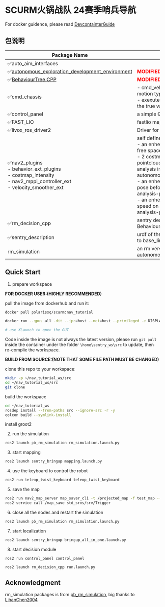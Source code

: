 # SCURM火锅战队 24赛季哨兵导航

For docker guidence, please read [DevcontainterGuide](./DevcontainterGuide.md)

## 包说明

| Package Name | Description |
|--------------|-------------|
| ✅auto_aim_interfaces |  |
| ✅[autonomous_exploration_development_environment](https://github.com/HongbiaoZ/autonomous_exploration_development_environment) | <span style="color:red">**MODIFIED**</span> development env for cmu-series planner |
| ✅[BehaviourTree.CPP](https://github.com/BehaviorTree/BehaviorTree.CPP) | <span style="color:red">**MODIFIED**</span> BehaviourTree lib |
| ✅cmd_chassis | - cmd_vel to chassis_cmd for communication and motion type of the chassis <br> - exexute rotation command in chassis_link since the true value is unavailable |
| ✅control_panel | a simple Qt GUI for simulating referee system |
| ✅FAST_LIO | fastlio mapping |
| ✅livox_ros_driver2 | Driver for livox lidar |
| ✅nav2_plugins <br> - behavior_ext_plugins <br> - costmap_intensity <br> - nav2_mppi_controller_ext <br> - velocity_smoother_ext | self defined nav2 plugins <br> - an enhenced back_up action that move toward free space <br> - 2 costmap_2d layer that use intensity filed of pointcloud msg rather than height (use with terrain analysis in autonomous_exploration_development_environment) <br> - an enhenced mppi controller that is able to adjust pose before some complex terrain(use with terrain analysis-pathNorm) <br> - an enhenced velocity smoother that increase the speed on slope automatically (use with terrain analysis-pathNorm) |
| ✅rm_decision_cpp | sentry desicion module based on BehaviourTree.CPP |
| ✅sentry_description | urdf of the robot model, publish tf from sensor frame to base_link |
| rm_simulation | an rm version of autonomous_exploration_development_environment |

## Quick Start

1. prepare workspace

**FOR DOCKER USER:(HIGHLY RECOMMENDED)**

pull the image from dockerhub and run it:

```bash
docker pull polarisxq/scurm:nav_tutorial

docker run --gpus all -dit --ipc=host --net=host --privileged -e DISPLAY=host.docker.internal:0.0 -e NVIDIA_DRIVER_CAPABILITIES=all polarisxq/scurm:nav_tutorial

# use XLaunch to open the GUI
```

Code inside the image is not always the latest version, please run `git pull` inside the container under the folder `\home\sentry_ws\src` to update, then re-complie the workspace.

**BUILD FROM SOURCE:(NOTE THAT SOME FILE PATH MUST BE CHANGED)**

clone this repo to your workspace:

```bash
mkdir -p ~/nav_tutorial_ws/src
cd ~/nav_tutorial_ws/src
git clone
```

build the workspace

```bash
cd ~/nav_tutorial_ws
rosdep install --from-paths src --ignore-src -r -y
colcon build --symlink-install
```

install groot2

2. run the simulation

```bash
ros2 launch pb_rm_simulation rm_simulation.launch.py
```

3. start mapping

```bash
ros2 launch sentry_bringup mapping.launch.py 
```

4. use the keyboard to control the robot

```bash
ros2 run teleop_twist_keyboard teleop_twist_keyboard
```

5. save the map

```bash
ros2 run nav2_map_server map_saver_cli -t /projected_map -f test_map --fmt png
ros2 service call /map_save std_srvs/srv/Trigger
```

6. close all the nodes and restart the simulation

```bash
ros2 launch pb_rm_simulation rm_simulation.launch.py
```

7. start localization

```bash
ros2 launch sentry_bringup bringup_all_in_one.launch.py
```

8. start decision module
    
```bash
ros2 run control_panel control_panel
```

```bash
ros2 launch rm_decision_cpp run.launch.py
```

## Acknowledgment

rm_simulation packages is from [pb_rm_simulation](https://github.com/LihanChen2004/pb_rm_simulation), big thanks to [LihanChen2004](https://github.com/LihanChen2004)
